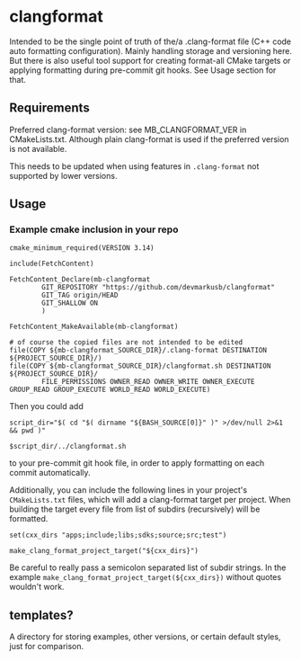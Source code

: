 # clangformat

Intended to be the single point of truth of the/a .clang-format file (C++ code auto formatting configuration).
Mainly handling storage and versioning here. But there is also useful
tool support for creating format-all CMake targets or applying formatting
during pre-commit git hooks. See Usage section for that.

## Requirements

Preferred clang-format version: see MB_CLANGFORMAT_VER in CMakeLists.txt.
Although plain clang-format is used if the preferred version is not
available.

This needs to be updated when using features in `.clang-format`
not supported by lower versions.

## Usage

### Example cmake inclusion in your repo

```
cmake_minimum_required(VERSION 3.14)

include(FetchContent)

FetchContent_Declare(mb-clangformat
        GIT_REPOSITORY "https://github.com/devmarkusb/clangformat"
        GIT_TAG origin/HEAD
        GIT_SHALLOW ON
        )

FetchContent_MakeAvailable(mb-clangformat)

# of course the copied files are not intended to be edited
file(COPY ${mb-clangformat_SOURCE_DIR}/.clang-format DESTINATION ${PROJECT_SOURCE_DIR}/)
file(COPY ${mb-clangformat_SOURCE_DIR}/clangformat.sh DESTINATION ${PROJECT_SOURCE_DIR}/
        FILE_PERMISSIONS OWNER_READ OWNER_WRITE OWNER_EXECUTE GROUP_READ GROUP_EXECUTE WORLD_READ WORLD_EXECUTE)
```

Then you could add
```
script_dir="$( cd "$( dirname "${BASH_SOURCE[0]}" )" >/dev/null 2>&1 && pwd )"

$script_dir/../clangformat.sh
```
to your pre-commit git hook file, in order to apply formatting on each commit
automatically.

Additionally, you can include the following lines in your project's
`CMakeLists.txt` files, which will add a clang-format target per project.
When building the target every file from list of subdirs (recursively) will
be formatted.
```
set(cxx_dirs "apps;include;libs;sdks;source;src;test")

make_clang_format_project_target("${cxx_dirs}")
```
Be careful to really pass a semicolon separated list of subdir strings.
In the example `make_clang_format_project_target(${cxx_dirs})` without
quotes wouldn't work.

## templates?

A directory for storing examples, other versions, or certain default styles,
just for comparison.
